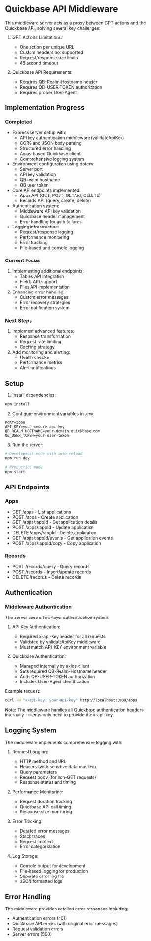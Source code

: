 # Quickbase API Middleware

This middleware server acts as a proxy between GPT actions and the Quickbase API, solving several key challenges:

1. GPT Actions Limitations:
   - One action per unique URL
   - Custom headers not supported
   - Request/response size limits
   - 45 second timeout

2. Quickbase API Requirements:
   - Requires QB-Realm-Hostname header
   - Requires QB-USER-TOKEN authorization
   - Requires proper User-Agent

## Implementation Progress

### Completed
- Express server setup with:
  - API key authentication middleware (validateApiKey)
  - CORS and JSON body parsing
  - Structured error handling
  - Axios-based Quickbase client
  - Comprehensive logging system
- Environment configuration using dotenv:
  - Server port
  - API key validation
  - QB realm hostname
  - QB user token
- Core API endpoints implemented:
  - Apps API (GET, POST, GET/:id, DELETE)
  - Records API (query, create, delete)
- Authentication system:
  - Middleware API key validation
  - Quickbase header management
  - Error handling for auth failures
- Logging infrastructure:
  - Request/response logging
  - Performance monitoring
  - Error tracking
  - File-based and console logging

### Current Focus
1. Implementing additional endpoints:
   - Tables API integration
   - Fields API support
   - Files API implementation
2. Enhancing error handling:
   - Custom error messages
   - Error recovery strategies
   - Error notification system

### Next Steps
1. Implement advanced features:
   - Response transformation
   - Request rate limiting
   - Caching strategy
2. Add monitoring and alerting:
   - Health checks
   - Performance metrics
   - Alert notifications

## Setup

1. Install dependencies:
```bash
npm install
```

2. Configure environment variables in .env:
```
PORT=3000
API_KEY=your-secure-api-key
QB_REALM_HOSTNAME=your-domain.quickbase.com
QB_USER_TOKEN=your-user-token
```

3. Run the server:
```bash
# Development mode with auto-reload
npm run dev

# Production mode
npm start
```

## API Endpoints

### Apps
- GET /apps - List applications
- POST /apps - Create application
- GET /apps/:appId - Get application details
- POST /apps/:appId - Update application
- DELETE /apps/:appId - Delete application
- GET /apps/:appId/events - Get application events
- POST /apps/:appId/copy - Copy application

### Records
- POST /records/query - Query records
- POST /records - Insert/update records
- DELETE /records - Delete records

## Authentication

### Middleware Authentication
The server uses a two-layer authentication system:

1. API Key Authentication:
   - Required x-api-key header for all requests
   - Validated by validateApiKey middleware
   - Must match API_KEY environment variable

2. Quickbase Authentication:
   - Managed internally by axios client
   - Sets required QB-Realm-Hostname header
   - Adds QB-USER-TOKEN authorization
   - Includes User-Agent identification

Example request:
```bash
curl -H "x-api-key: your-api-key" http://localhost:3000/apps
```

Note: The middleware handles all Quickbase authentication headers internally - clients only need to provide the x-api-key.

## Logging System

The middleware implements comprehensive logging with:

1. Request Logging:
   - HTTP method and URL
   - Headers (with sensitive data masked)
   - Query parameters
   - Request body (for non-GET requests)
   - Response status and timing

2. Performance Monitoring:
   - Request duration tracking
   - Quickbase API call timing
   - Response size monitoring

3. Error Tracking:
   - Detailed error messages
   - Stack traces
   - Request context
   - Error categorization

4. Log Storage:
   - Console output for development
   - File-based logging for production
   - Separate error log file
   - JSON formatted logs

## Error Handling

The middleware provides detailed error responses including:
- Authentication errors (401)
- Quickbase API errors (with original error messages)
- Request validation errors
- Server errors (500)
